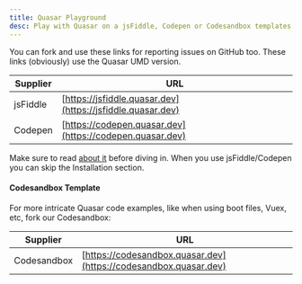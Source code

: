 ```yaml
---
title: Quasar Playground
desc: Play with Quasar on a jsFiddle, Codepen or Codesandbox templates.
---
```


You can fork and use these links for reporting issues on GitHub too. These links (obviously) use the Quasar UMD version.

| Supplier | URL |
| --- | --- |
| jsFiddle | [https://jsfiddle.quasar.dev](https://jsfiddle.quasar.dev) |
| Codepen | [https://codepen.quasar.dev](https://codepen.quasar.dev) |

Make sure to read [about it](/start/umd) before diving in. When you use jsFiddle/Codepen you can skip the Installation section.

#### Codesandbox Template

For more intricate Quasar code examples, like when using boot files, Vuex, etc, fork our Codesandbox:

| Supplier | URL |
| --- | --- |
| Codesandbox | [https://codesandbox.quasar.dev](https://codesandbox.quasar.dev) |
